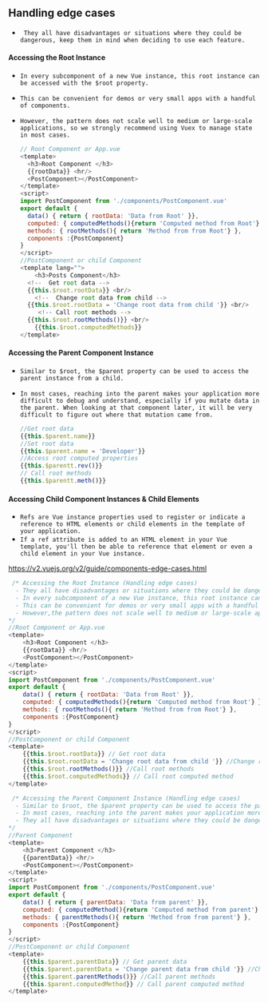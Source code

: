 ## Handling edge cases 

- ` They all have disadvantages or situations where they could be dangerous, keep them in mind when deciding to use each feature.`



#### Accessing the Root Instance
- `In every subcomponent of a new Vue instance, this root instance can be accessed with the $root property.`

- `This can be convenient for demos or very small apps with a handful of components. `

- `However, the pattern does not scale well to medium or large-scale applications, so we strongly recommend using Vuex to manage state in most cases.`

  ```js
  // Root Component or App.vue
  <template>
  	<h3>Root Component </h3>
  	{{rootData}} <hr/>
  	<PostComponent></PostComponent>
  </template>
  <script>
  import PostComponent from './components/PostComponent.vue'
  export default {
  	data() { return { rootData: 'Data from Root' }},
  	computed: { computedMethods(){return 'Computed method from Root'} },
  	methods: { rootMethods(){ return 'Method from from Root'} },
  	components :{PostComponent}
  }
  </script>
  //PostComponent or child Component
  <template lang="">
      <h3>Posts Component</h3>
  	<!--  Get root data -->
  	{{this.$root.rootData}} <br/>
      <!--  Change root data from child -->
  	{{this.$root.rootData = 'Change root data from child '}} <br/>
       <!-- Call root methods -->
  	{{this.$root.rootMethods()}} <br/>
      {{this.$root.computedMethods}}
  </template>
  ```





#### Accessing the Parent Component Instance

- `Similar to $root, the $parent property can be used to access the parent instance from a child.`

- `In most cases, reaching into the parent makes your application more difficult to debug and understand, especially if you mutate data in the parent. When looking at that component later, it will be very difficult to figure out where that mutation came from.`
   
   ```js
   //Get root data
   {{this.$parent.name}}
   //Set root data
   {{this.$parent.name = 'Developer'}}
   //Access root computed properties
   {{this.$parentt.rev()}}
   // Call root methods
   {{this.$parentt.meth()}}
   ```
   
   



#### Accessing Child Component Instances & Child Elements

- ` Refs are Vue instance properties used to register or indicate a reference to HTML elements or child elements in the template of your application. `
- `If a ref attribute is added to an HTML element in your Vue template, you'll then be able to reference that element or even a child element in your Vue instance.`





 https://v2.vuejs.org/v2/guide/components-edge-cases.html





```js
 /* Accessing the Root Instance (Handling edge cases)
  - They all have disadvantages or situations where they could be dangerous, keep them in mind when deciding to       use each feature.
  - In every subcomponent of a new Vue instance, this root instance can be accessed with the $root property.
  - This can be convenient for demos or very small apps with a handful of components.
  - However,the pattern does not scale well to medium or large-scale applications, so we strongly recommend using     Vuex to manage state in most cases
*/  
//Root Component or App.vue
<template>
	<h3>Root Component </h3>
	{{rootData}} <hr/>
	<PostComponent></PostComponent>
</template>
<script>
import PostComponent from './components/PostComponent.vue'
export default {
	data() { return { rootData: 'Data from Root' }},
	computed: { computedMethods(){return 'Computed method from Root'} },
	methods: { rootMethods(){ return 'Method from from Root'} },
	components :{PostComponent}
}
</script>
//PostComponent or child Component
<template> 
	{{this.$root.rootData}} // Get root data
	{{this.$root.rootData = 'Change root data from child '}} //Change root data from child
	{{this.$root.rootMethods()}} //Call root methods
    {{this.$root.computedMethods}} // Call root computed method 
</template>
```



```js
 /* Accessing the Parent Component Instance (Handling edge cases)
  - Similar to $root, the $parent property can be used to access the parent instance from a child.
  - In most cases, reaching into the parent makes your application more difficult to debug and understand,             especially if you mutate data in the parent. When looking at that component later, it will be very difficult       to figure out where that mutation came from.
  - They all have disadvantages or situations where they could be dangerous, keep them in mind when deciding to       use each feature.
*/  
//Parent Component 
<template>
	<h3>Parent Component </h3>
	{{parentData}} <hr/>
	<PostComponent></PostComponent>
</template>
<script>
import PostComponent from './components/PostComponent.vue'
export default {
	data() { return { parentData: 'Data from parent' }},
	computed: { computedMethod(){return 'Computed method from parent'} },
	methods: { parentMethods(){ return 'Method from from parent'} },
	components :{PostComponent}
}
</script>
//PostComponent or child Component
<template> 
	{{this.$parent.parentData}} // Get parent data
	{{this.$parent.parentData = 'Change parent data from child '}} //Change parent data from child
	{{this.$parent.parentMethods()}} //Call parent methods
    {{this.$parent.computedMethod}} // Call parent computed method 
</template>
```

